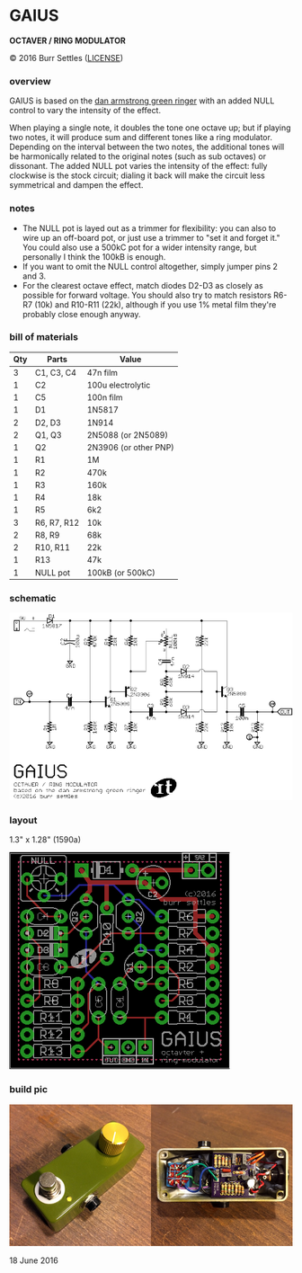 # GAIUS

**OCTAVER / RING MODULATOR**

© 2016 Burr Settles ([LICENSE](../../LICENSE.md))


### overview

GAIUS is based on the [dan armstrong green ringer](http://www.effectsdatabase.com/model/danarmstrong/greenringer) with an added NULL control to vary the intensity of the effect.

When playing a single note, it doubles the tone one octave up; but if playing two notes, it will produce sum and different tones like a ring modulator. Depending on the interval between the two notes, the additional tones will be harmonically related to the original notes (such as sub octaves) or dissonant. The added NULL pot varies the intensity of the effect: fully clockwise is the stock circuit; dialing it back will make the circuit less symmetrical and dampen the effect.


### notes

* The NULL pot is layed out as a trimmer for flexibility: you can also to wire up an off-board pot, or just use a trimmer to "set it and forget it." You could also use a 500kC pot for a wider intensity range, but personally I think the 100kB is enough.
* If you want to omit the NULL control altogether, simply jumper pins 2 and 3.
* For the clearest octave effect, match diodes D2-D3 as closely as possible for forward voltage. You should also try to match resistors R6-R7 (10k) and R10-R11 (22k), although if you use 1% metal film they're probably close enough anyway.


### bill of materials

Qty | Parts | Value
--- | ----- | -----
3 | C1, C3, C4 | 47n film
1 | C2 | 100u electrolytic
1 | C5 | 100n film
1 | D1 | 1N5817
2 | D2, D3 | 1N914
2 | Q1, Q3 | 2N5088 (or 2N5089)
1 | Q2 | 2N3906 (or other PNP)
1 | R1 | 1M
1 | R2 | 470k
1 | R3 | 160k
1 | R4 | 18k
1 | R5 | 6k2
3 | R6, R7, R12 | 10k
2 | R8, R9 | 68k
2 | R10, R11 | 22k
1 | R13 | 47k
1 | NULL pot | 100kB (or 500kC)


### schematic

![schematic](schematic.png "GAIUS")


### layout

1.3" x 1.28" (1590a)

![layout](layout.png "GAIUS")


### build pic

![layout](gaius_build_20160618.jpg "GAIUS")

18 June 2016